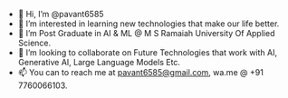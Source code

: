 - 👋 Hi, I’m @pavant6585
- 👀 I’m interested in learning new technologies that make our life better.
- 🌱 I’m Post Graduate in AI & ML @ M S Ramaiah University Of Applied Science.
- 💞️ I’m looking to collaborate on Future Technologies that work with AI, Generative AI, Large Language Models Etc.
- 📫 You can to reach me at pavant6585@gmail.com, wa.me @ +91 7760066103.

<!---
pavant6585/pavant6585 is a ✨ special ✨ repository because its `README.md` (this file) appears on your GitHub profile.
You can click the Preview link to take a look at your changes.
--->
